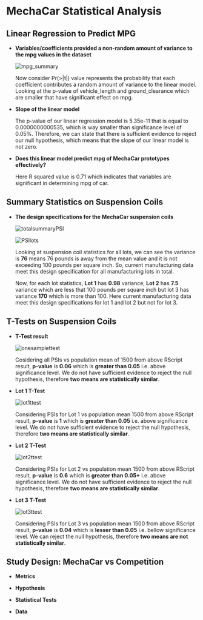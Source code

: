 # MechaCar Statistical Analysis

## Linear Regression to Predict MPG

* __Variables/coefficients provided a non-random amount of variance to the mpg values in the dataset__


     ![mpg_summary](https://user-images.githubusercontent.com/107717882/192640101-b211665e-a38d-4f0a-b817-74a90e5c016b.png)
     
     
     Now consider Pr(>|t|) value represents the probability that each coefficient contributes a random amount of variance to the linear model. Looking at the p-value        of vehicle_length and ground_clearance which are smaller that have significant effect on mpg. 

* __Slope of the linear model__

     The p-value of our linear regression model is 5.35e-11 that is equal to 0.0000000000535, which is way smaller than significance level of 0.05%. Therefore, we can      state that there is sufficient evidence to reject our null hypothesis, which means that the slope of our linear model is not zero.
     
* __Does this linear model predict mpg of MechaCar prototypes effectively?__

     Here R squared value is  0.71 which indicates that variables are significant in determining mpg of car.



## Summary Statistics on Suspension Coils

* __The design specifications for the MechaCar suspension coils__

    ![totalsummaryPSI](https://user-images.githubusercontent.com/107717882/192640168-1ac3dbfb-bdab-4582-a1ad-20416be8e0e7.png)


    ![PSIlots](https://user-images.githubusercontent.com/107717882/192640189-23eaadef-ee09-4451-b61b-abc158635d89.png)
    
    
    Looking at suspension coil statistics for all lots, we can see the variance is __76__ means 76 pounds  is away from the mean value and it is not exceeding 100         pounds per square inch. So, current manufacturing data meet this design specification for all manufacturing lots in total. 
    
    Now, for each lot statistics,  __Lot 1__ has __0.98__ variance, __Lot 2__ has __7.5__ variance which are less that 100 pounds per square inch but lot 3 has             variance __170__ which is more than 100. Here current manufacturing data meet this design specifications for lot 1 and lot 2 but not for lot 3.



## T-Tests on Suspension Coils

* __T-Test result__

     ![onesamplettest](https://user-images.githubusercontent.com/107717882/192644518-5f48b91e-84b8-484f-a80d-23798279aabd.png)

     Cosidering all PSIs vs population mean of 1500 from above RScript result, __p-value__ is __0.06__ which is __greater than 0.05__ i.e. above significance level. 
     We do not have sufficient evidence to reject the null hypothesis, therefore  __two means are statistically similar__. 

* __Lot 1 T-Test__

    ![lot1ttest](https://user-images.githubusercontent.com/107717882/192644604-a07b375c-4a73-4ab6-b484-2626da3cb6c9.png)
     
     Considering PSIs for Lot 1 vs population mean 1500 from above RScript result, __p-value__ is __1__ which is __greater than 0.05__ i.e. above significance level.
     We do not have sufficient evidence to reject the null hypothesis, therefore  __two means are statistically similar__.
    
* __Lot 2 T-Test__

     ![lot2ttest](https://user-images.githubusercontent.com/107717882/192644648-a803c0c7-fb70-4f41-b9d9-ec0194244861.png)
     
     Considering PSIs for Lot 2 vs population mean 1500 from above RScript result, __p-value__ is __0.6__ which is __greater than 0.05+__ i.e. above significance            level.
     We do not have sufficient evidence to reject the null hypothesis, therefore  __two means are statistically similar__.
  
* __Lot 3 T-Test__

    ![lot3ttest](https://user-images.githubusercontent.com/107717882/192644714-7827a362-800d-44be-bf35-7c1bedc70de3.png)

     Considering PSIs for Lot 3 vs population mean 1500 from above RScript result, __p-value__ is __0.04__ which is __lesser than 0.05__ i.e. bellow significance            level.
     We can reject the null hypothesis, therefore  __two means are not statistically similar__.

## Study Design: MechaCar vs Competition

* __Metrics__

* __Hypothesis__

* __Statistical Tests__

* __Data__
